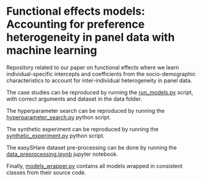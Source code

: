 # Functional effects models: Accounting for preference heterogeneity in panel data with machine learning

Repository related to our paper on functional effects where we learn individual-specific intercepts and coefficients from the socio-demographic characteristics to account for inter-individual heterogeneity in panel data.

The case studies can be reproduced by running the [run_models.py](src/run_models.py) script, with correct arguments and dataset in the data folder.

The hyperparameter search can be reproduced by running the [hyperparameter_search.py](src/hyperparameter_search.py) python script.

The synthetic experiment can be reproduced by running the [synthetic_experiment.py](src/synthetic_experiment.py) python script.

The easySHare dataset pre-processing can be done by running the [data_preprocessing.ipynb](src/data_preprocessing.ipynb) jupyter notebook.

Finally, [models_wrapper.py](src/models_wrapper.py) contains all models wrapped in consistent classes from their source code.
